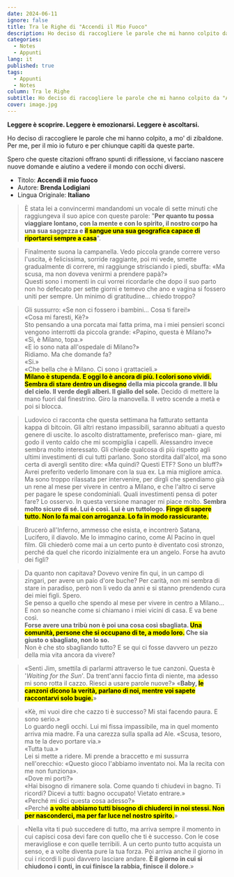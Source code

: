 ```yaml
---
date: 2024-06-11
ignore: false
title: Tra le Righe di "Accendi il Mio Fuoco"
description: Ho deciso di raccogliere le parole che mi hanno colpito da "Accendi il mio fuoco" di Brenda Lodigiani, un romanzo che esplora le sfumature dell'amore, della famiglia e della crescita personale.  Le parole di Lodigiani mi hanno fatto ridere, riflettere e commuovere, e spero che possano fare lo stesso con voi.
categories:
  - Notes
  - Appunti
lang: it
published: true
tags:
  - Appunti
  - Notes
column: Tra le Righe
subtitle: Ho deciso di raccogliere le parole che mi hanno colpito da "Accendi il mio fuoco" di Brenda Lodigiani, un romanzo che esplora le sfumature dell'amore, della famiglia e della crescita personale.  Le parole di Lodigiani mi hanno fatto ridere, riflettere e commuovere, e spero che possano fare lo stesso con voi.
cover: image.jpg
---
```

**Leggere è scoprire. Leggere è emozionarsi. Leggere è ascoltarsi.**

Ho deciso di raccogliere le parole che mi hanno colpito, a mo' di zibaldone. Per me, per il mio io futuro e per chiunque capiti da queste parte.

Spero che queste citazioni offrano spunti di riflessione, vi facciano nascere nuove domande e aiutino a vedere il mondo con occhi diversi.

- Titolo: **Accendi il mio fuoco**
- Autore: **Brenda Lodigiani**
- Lingua Originale: **Italiano**


> È stata lei a convincermi mandandomi un vocale di sette minuti che raggiungeva il suo apice con queste parole: "**Per quanto tu possa viaggiare lontano, con la mente e con lo spirito, il nostro corpo ha una sua saggezza e <mark>il sangue una sua geografica capace di riportarci sempre a casa</mark>**".


> Finalmente suona la campanella. Vedo piccola grande correre verso l'uscita, è felicissima, sorride raggiante, poi mi vede, smette gradualmente di correre, mi raggiunge strisciando i piedi, sbuffa: «Ma scusa, ma non doveva venirmi a prendere papà?»  
> Questi sono i momenti in cui vorrei ricordarle che dopo il suo parto non ho defecato per sette giorni e temevo che ano e vagina si fossero uniti per sempre. Un minimo di gratitudine... chiedo troppo?


> Gli sussurro: «Se non ci fossero i bambini... Cosa ti farei!»  
> «Cosa mi faresti, Kè?»  
> Sto pensando a una porcata mai fatta prima, ma i miei pensieri sconci vengono interrotti da piccola grande: «Papino, questa è Milano?»  
> «Sì, è Milano, topa.»  
> «E io sono nata all'ospedale di Milano?»  
> Ridiamo. Ma che domande fa?  
> «Si.»  
> «Che bella che è Milano. Ci sono i grattacieli.»  
> **<mark>Milano è stupenda. E oggi lo è ancora di più. I colori sono vividi. Sembra di stare dentro un disegno</mark> della mia piccola grande. Il blu del cielo. Il verde degli alberi. Il giallo del sole.** Decido di mettere la mano fuori dal finestrino. Giro la manovella. Il vetro scende a metà e poi si blocca.


> Ludovico ci racconta che questa settimana ha fatturato settanta kappa di bitcoin. Gli altri restano impassibili, saranno abituati a questo genere di uscite. Io ascolto distrattamente, preferisco man- giare, mi godo il vento caldo che mi scompiglia i capelli. Alessandro invece sembra molto interessato. Gli chiede qualcosa di più rispetto agli ultimi investimenti di cui tutti parlano. Sono stordita dall'alcol, ma sono certa di avergli sentito dire: «Ma quindi? Questi ETF? Sono un bluff?»  
> Avrei preferito vederlo limonare con la sua ex. La mia migliore amica. Ma sono troppo rilassata per intervenire, per dirgli che spendiamo già un rene al mese per vivere in centro a Milano, e che l'altro ci serve per pagare le spese condominiali. Quali investimenti pensa di poter fare? Lo osservo. In questa versione manager mi piace molto. **Sembra molto sicuro di sé. Lui è così. Lui è un tuttologo. <mark>Finge di sapere tutto. Non lo fa mai con arroganza. Lo fa in modo rassicurante.</mark>** 


> Brucerò all'Inferno, ammesso che esista, e incontrerò Satana, Lucifero, il diavolo. Me lo immagino carino, come Al Pacino in quel film. Gli chiederò come mai a un certo punto è diventato così stronzo, perché da quel che ricordo inizialmente era un angelo. Forse ha avuto dei figli?


> Da quanto non capitava? Dovevo venire fin qui, in un campo di zingari, per avere un paio d'ore buche? Per carità, non mi sembra di stare in paradiso, però non li vedo da anni e si stanno prendendo cura dei miei figli. Spero.  
> Se penso a quello che spendo al mese per vivere in centro a Milano... E non so neanche come si chiamano i miei vicini di casa. E va bene così.  
> **Forse avere una tribù non è poi una cosa così sbagliata. <mark>Una comunità, persone che si occupano di te, a modo loro.</mark> Che sia giusto o sbagliato, non lo so.**  
> Non è che sto sbagliando tutto? E se qui ci fosse davvero un pezzo della mia vita ancora da vivere?


> «Senti Jim, smettila di parlarmi attraverso le tue canzoni. Questa è '*Waiting for the Sun*'. Da trent'anni faccio finta di niente, ma adesso mi sono rotta il cazzo. Riesci a usare parole nuove?» «**Baby, <mark>le canzoni dicono la verità, parlano di noi, mentre voi sapete raccontarvi solo bugie.</mark>**»


> «Kè, mi vuoi dire che cazzo ti è successo? Mi stai facendo paura. E sono serio.»  
> Lo guardo negli occhi. Lui mi fissa impassibile, ma in quel momento arriva mia madre. Fa una carezza sulla spalla ad Ale. «Scusa, tesoro, ma te la devo portare via.»  
> «Tutta tua.»  
> Lei si mette a ridere. Mi prende a braccetto e mi sussurra nell'orecchio: «Questo gioco l'abbiamo inventato noi. Ma la recita con me non funziona».  
> «Dove mi porti?»  
> «Hai bisogno di rimanere sola. Come quando ti chiudevi in bagno. Ti ricordi? Dicevi a tutti: bagno occupato! Vietato entrare.»  
> «Perché mi dici questa cosa adesso?»  
> «Perché  **<mark>a volte abbiamo tutti bisogno di chiuderci in noi stessi. Non per nasconderci, ma per far luce nel nostro spirito.</mark>**»


> «Nella vita ti può succedere di tutto, ma arriva sempre il momento in cui capisci cosa devi fare con quello che ti è successo. Con le cose meravigliose e con quelle terribili. A un certo punto tutto acquista un senso, e a volte diventa pure la tua forza. Poi arriva anche il giorno in cui i ricordi li puoi davvero lasciare andare. **È il giorno in cui si chiudono i conti, in cui finisce la rabbia, finisce il dolore**.»

